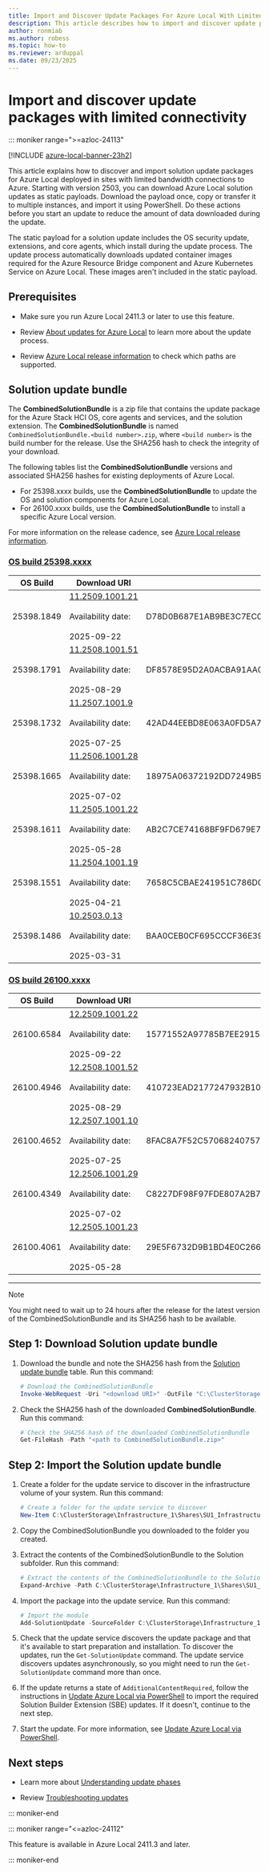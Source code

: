 ```yaml
---
title: Import and Discover Update Packages For Azure Local With Limited Connectivity
description: This article describes how to import and discover update packages for Azure Local with limited connectivity.
author: ronmiab
ms.author: robess
ms.topic: how-to
ms.reviewer: arduppal
ms.date: 09/23/2025
---
```


# Import and discover update packages with limited connectivity

::: moniker range=">=azloc-24113"

[!INCLUDE [azure-local-banner-23h2](../includes/azure-local-banner-23h2.md)]

This article explains how to discover and import solution update packages for Azure Local deployed in sites with limited bandwidth connections to Azure. Starting with version 2503, you can download Azure Local solution updates as static payloads. Download the payload once, copy or transfer it to multiple instances, and import it using PowerShell. Do these actions before you start an update to reduce the amount of data downloaded during the update.

The static payload for a solution update includes the OS security update, extensions, and core agents, which install during the update process. The update process automatically downloads updated container images required for the Azure Resource Bridge component and Azure Kubernetes Service on Azure Local. These images aren't included in the static payload.

## Prerequisites

- Make sure you run Azure Local 2411.3 or later to use this feature.

- Review [About updates for Azure Local](./about-updates-23h2.md) to learn more about the update process.

- Review [Azure Local release information](../release-information-23h2.md) to check which paths are supported.

## Solution update bundle

The **CombinedSolutionBundle** is a zip file that contains the update package for the Azure Stack HCI OS, core agents and services, and the solution extension. The **CombinedSolutionBundle** is named `CombinedSolutionBundle.<build number>.zip`, where `<build number>` is the build number for the release. Use the SHA256 hash to check the integrity of your download.

The following tables list the **CombinedSolutionBundle** versions and associated SHA256 hashes for existing deployments of Azure Local.

- For 25398.xxxx builds, use the **CombinedSolutionBundle** to update the OS and solution components for Azure Local.
- For 26100.xxxx builds, use the **CombinedSolutionBundle** to install a specific Azure Local version.

For more information on the release cadence, see [Azure Local release information](../release-information-23h2.md).

### [OS build 25398.xxxx](#tab/OS-build-25398-xxxx)

| OS Build | Download URI | SHA256 |
|--|--|--|
| 25398.1849 | [11.2509.1001.21](https://azurestackreleases.download.prss.microsoft.com/dbazure/AzureLocal/CombinedSolutionBundle/11.2509.1001.21/CombinedSolutionBundle.11.2509.1001.21.zip) <br><br> Availability date: <br><br> 2025-09-22  | D78D0B687E1AB9BE3C7EC0568CFEF2D346CDD421AB00DFE2A484060F0BAE52BF |
| 25398.1791 | [11.2508.1001.51](https://azurestackreleases.download.prss.microsoft.com/dbazure/AzureLocal/CombinedSolutionBundle/11.2508.1001.51/CombinedSolutionBundle.11.2508.1001.51.zip) <br><br> Availability date: <br><br> 2025-08-29  | DF8578E95D2A0ACBA91AA08266723D44E2B5EE43CDBC26CA8890700F3B6B1158 |
| 25398.1732 | [11.2507.1001.9](https://azurestackreleases.download.prss.microsoft.com/dbazure/AzureLocal/CombinedSolutionBundle/11.2507.1001.9/CombinedSolutionBundle.11.2507.1001.9.zip) <br><br> Availability date: <br><br> 2025-07-25 | 42AD44EEBD8E063A0FD5A7A41588ABF8F847A661B747ADD050C58CF4B75A6B7E |
| 25398.1665 | [11.2506.1001.28](https://azurestackreleases.download.prss.microsoft.com/dbazure/AzureLocal/CombinedSolutionBundle/11.2506.1001.28/CombinedSolutionBundle.11.2506.1001.28.zip) <br><br> Availability date: <br><br> 2025-07-02 | 18975A06372192DD7249B5DCF8844EA0A68AD08B1C9F3C554FABF79EA74CB290 |
| 25398.1611 | [11.2505.1001.22](https://azurestackreleases.download.prss.microsoft.com/dbazure/AzureLocal/CombinedSolutionBundle/11.2505.1001.22/CombinedSolutionBundle.11.2505.1001.22.zip) <br><br> Availability date: <br><br> 2025-05-28 | AB2C7CE74168BF9FD679E7CE644BC57A20A0A3A418C5E8663EBCF53FC0B45113 |
| 25398.1551 | [11.2504.1001.19](https://azurestackreleases.download.prss.microsoft.com/dbazure/AzureLocal/CombinedSolutionBundle/11.2504.1001.19/CombinedSolutionBundle.11.2504.1001.19.zip) <br><br> Availability date: <br><br> 2025-04-21 | 7658C5CBAE241951C786D06D35E8B09A1160FDC5E9B8CAEDEB374ECC22A2CB68 |
| 25398.1486 | [10.2503.0.13](https://azurestackreleases.download.prss.microsoft.com/dbazure/AzureLocal/CombinedSolutionBundle/10.2503.0.13/CombinedSolutionBundle.10.2503.0.13.zip) <br><br> Availability date: <br><br> 2025-03-31 | BAA0CEB0CF695CCCF36E39F70BF2E67E0B886B91CDE97F8C2860CE299E2A5126 |

### [OS build 26100.xxxx](#tab/OS-build-26100-xxxx)

| OS Build | Download URI | SHA256 |
|--|--|--|
| 26100.6584 | [12.2509.1001.22](https://azurestackreleases.download.prss.microsoft.com/dbazure/AzureLocal/CombinedSolutionBundle/12.2509.1001.22/CombinedSolutionBundle.12.2509.1001.22.zip) <br><br> Availability date: <br><br> 2025-09-22  | 15771552A97785B7EE291587FE62EE678EDE850E2250A5407EE6738AFEF729B65B |
| 26100.4946 | [12.2508.1001.52](https://azurestackreleases.download.prss.microsoft.com/dbazure/AzureLocal/CombinedSolutionBundle/12.2508.1001.52/CombinedSolutionBundle.12.2508.1001.52.zip) <br><br> Availability date: <br><br> 2025-08-29  | 410723EAD2177247932B10AD79978F2E4D8049FBFF70E8F9F94943384B59BB80 |
| 26100.4652 | [12.2507.1001.10](https://azurestackreleases.download.prss.microsoft.com/dbazure/AzureLocal/CombinedSolutionBundle/12.2507.1001.10/CombinedSolutionBundle.12.2507.1001.10.zip) <br><br> Availability date: <br><br> 2025-07-25 | 8FAC8A7F52C570682407573F7AAAB79BDBA62299C9F50C3497FD0A10FBF73105 |
| 26100.4349 | [12.2506.1001.29](https://azurestackreleases.download.prss.microsoft.com/dbazure/AzureLocal/CombinedSolutionBundle/12.2506.1001.29/CombinedSolutionBundle.12.2506.1001.29.zip) <br><br> Availability date: <br><br> 2025-07-02 | C8227DF98F97FDE807A2B711206A1FE23531340DC717F89CDA7A324BA0B316C7 |
| 26100.4061 | [12.2505.1001.23](https://azurestackreleases.download.prss.microsoft.com/dbazure/AzureLocal/CombinedSolutionBundle/12.2505.1001.23/CombinedSolutionBundle.12.2505.1001.23.zip) <br><br> Availability date: <br><br> 2025-05-28 | 29E5F6732D9B1BD4E0C2667F6FB1D7F43ADF78B4AEA8E34486C7F03DD46D155C |

---

> [!NOTE]
> You might need to wait up to 24 hours after the release for the latest version of the CombinedSolutionBundle and its SHA256 hash to be available.

## Step 1: Download Solution update bundle

1. Download the bundle and note the SHA256 hash from the [Solution update bundle](#solution-update-bundle) table. Run this command:

   ```PowerShell
   # Download the CombinedSolutionBundle
   Invoke-WebRequest -Uri "<download URI>" -OutFile "C:\ClusterStorage\Infrastructure_1\Shares\SU1_Infrastructure_1\import\CombinedSolutionBundle.<build number>.zip"
   ```

1. Check the SHA256 hash of the downloaded **CombinedSolutionBundle**. Run this command:

   ```PowerShell
   # Check the SHA256 hash of the downloaded CombinedSolutionBundle
   Get-FileHash -Path "<path to CombinedSolutionBundle.zip>"
   ```

## Step 2: Import the Solution update bundle

1. Create a folder for the update service to discover in the infrastructure volume of your system. Run this command:

   ```PowerShell
   # Create a folder for the update service to discover
   New-Item C:\ClusterStorage\Infrastructure_1\Shares\SU1_Infrastructure_1\import -ItemType Directory
   ```

1. Copy the CombinedSolutionBundle you downloaded to the folder you created.

1. Extract the contents of the CombinedSolutionBundle to the Solution subfolder. Run this command:

   ```PowerShell
   # Extract the contents of the CombinedSolutionBundle to the Solution subfolder
   Expand-Archive -Path C:\ClusterStorage\Infrastructure_1\Shares\SU1_Infrastructure_1\import\CombinedSolutionBundle.<build number>.zip -DestinationPath C:\ClusterStorage\Infrastructure_1\Shares\SU1_Infrastructure_1\import\Solution
   ```

1. Import the package into the update service. Run this command:

   ```PowerShell
   # Import the module
   Add-SolutionUpdate -SourceFolder C:\ClusterStorage\Infrastructure_1\Shares\SU1_Infrastructure_1\import\Solution
   ```

1. Check that the update service discovers the update package and that it's available to start preparation and installation. To discover the updates, run the `Get-SolutionUpdate` command. The update service discovers updates asynchronously, so you might need to run the `Get-SolutionUpdate` command more than once.

1. If the update returns a state of `AdditionalContentRequired`, follow the instructions in [Update Azure Local via PowerShell](./update-via-powershell-23h2.md#step-3-import-and-rediscover-updates) to import the required Solution Builder Extension (SBE) updates. If it doesn't, continue to the next step.

1. Start the update. For more information, see [Update Azure Local via PowerShell](./update-via-powershell-23h2.md#step-5-start-the-update).

## Next steps

- Learn more about [Understanding update phases](./update-phases-23h2.md)

- Review [Troubleshooting updates](./update-troubleshooting-23h2.md)

::: moniker-end

::: moniker range="<=azloc-24112"

This feature is available in Azure Local 2411.3 and later.

::: moniker-end
